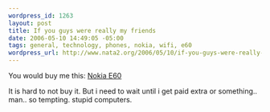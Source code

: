 ```yaml
--- 
wordpress_id: 1263
layout: post
title: If you guys were really my friends
date: 2006-05-10 14:49:05 -05:00
tags: general, technology, phones, nokia, wifi, e60
wordpress_url: http://www.nata2.org/2006/05/10/if-you-guys-were-really-my-friends/
---
```

You would buy me this: <a href="http://welectronics.com/gsm/Nokia/Nokia_E60.HTML">Nokia E60</a>

It is hard to not buy it. But i need to wait until i get paid extra or something.. man.. so tempting. stupid computers.
